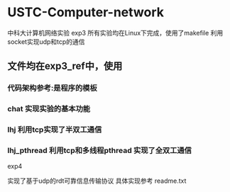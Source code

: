 # USTC-Computer-network
中科大计算机网络实验
 exp3
 所有实验均在Linux下完成，使用了makefile
 利用socket实现udp和tcp的通信
 ## 文件均在exp3_ref中，使用

 ### 代码架构参考:是程序的模板
 ###    chat        实现实验的基本功能
 ###    lhj          利用tcp实现了半双工通信
 ###    lhj_pthread   利用tcp和多线程pthread 实现了全双工通信

exp4

实现了基于udp的rdt可靠信息传输协议
具体实现参考 readme.txt

